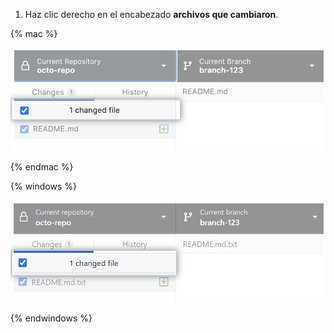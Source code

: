 1. Haz clic derecho en el encabezado **archivos que cambiaron**.

  {% mac %}

  ![El encabezado de archivos que cambiaron](/assets/images/help/desktop/mac-changed-file-header.png)

  {% endmac %}

  {% windows %}

  ![El encabezado de archivos que cambiaron](/assets/images/help/desktop/windows-changed-file-header.png)

  {% endwindows %}